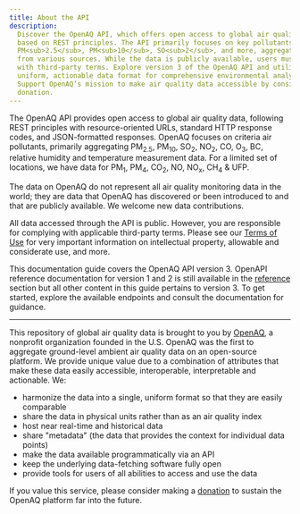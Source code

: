 ```yaml
---
title: About the API
description:
  Discover the OpenAQ API, which offers open access to global air quality data
  based on REST principles. The API primarily focuses on key pollutants like
  PM<sub>2.5</sub>, PM<sub>10</sub>, SO<sub>2</sub>, and more, aggregating data
  from various sources. While the data is publicly available, users must comply
  with third-party terms. Explore version 3 of the OpenAQ API and utilize its
  uniform, actionable data format for comprehensive environmental analysis.
  Support OpenAQ’s mission to make air quality data accessible by considering a
  donation.
---
```


The OpenAQ API provides open access to global air quality data, following REST
principles with resource-oriented URLs, standard HTTP response codes, and
JSON-formatted responses. OpenAQ focuses on criteria air pollutants, primarily
aggregating PM<sub>2.5</sub>, PM<sub>10</sub>, SO<sub>2</sub>, NO<sub>2</sub>,
CO, O<sub>3</sub>, BC, relative humidity and temperature measurement data. For a
limited set of locations, we have data for PM<sub>1</sub>, PM<sub>4</sub>,
CO<sub>2</sub>, NO, NO<sub>x</sub>, CH<sub>4</sub> & UFP.

The data on OpenAQ do not represent all air quality monitoring data in the
world; they are data that OpenAQ has discovered or been introduced to and that
are publicly available. We welcome new data contributions.

All data accessed through the API is public. However, you are responsible for
complying with applicable third-party terms. Please see our
[Terms of Use](/about/terms) for very important information on intellectual
property, allowable and considerate use, and more.

This documentation guide covers the OpenAQ API version 3. OpenAPI reference
documentation for version 1 and 2 is still available in the [reference](/api/)
section but all other content in this guide pertains to version 3. To get
started, explore the available endpoints and consult the documentation for
guidance.

---

This repository of global air quality data is brought to you by
[OpenAQ](https://openaq.org), a nonprofit organization founded in the U.S.
OpenAQ was the first to aggregate ground-level ambient air quality data on an
open-source platform. We provide unique value due to a combination of attributes
that make these data easily accessible, interoperable, interpretable and
actionable. We:

- harmonize the data into a single, uniform format so that they are easily
  comparable
- share the data in physical units rather than as an air quality index
- host near real-time and historical data
- share "metadata" (the data that provides the context for individual data
  points)
- make the data available programmatically via an API
- keep the underlying data-fetching software fully open
- provide tools for users of all abilities to access and use the data

If you value this service, please consider making a
[donation](https://secure.givelively.org/donate/openaq-inc/) to sustain the
OpenAQ platform far into the future.
